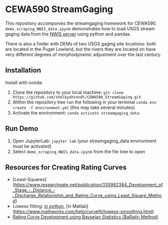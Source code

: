 # CEWA590 StreamGaging

This repository accomponies the streamgaging homework for CEWA590. `demo_scraping_NWIS_data.ipynb` demonstrates how to load USGS stream gaging data from the [NWIS server](https://waterdata.usgs.gov/nwis) using python and pandas.

There is also a folder with DEMs of two USGS gaging site locations: both are located in the Puget Lowland, but the rivers they are located on have very different degrees of morphodynamic adjustment over the last century.

## Installation

Install with conda:

1. Clone the repository to your local machine: `git clone https://github.com/shelbyahrendt/CEWA590_StreamGaging.git`
2. Within the repository tree run the following in your terminal
`conda env create -f environment.yml` (this may take several minutes)
3. Activate the environment:
`conda activate streamgaging_data`

## Run Demo

1. Open JupyterLab: `jupyter lab` (your streamgaging_data environment must be activated)
2. Select `demo_scraping_NWIS_data.ipynb` from the file tree to open

## Resources for Creating Rating Curves

- [Least-Squares] (https://www.researchgate.net/publication/335982384_Development_of_Stage_-_Distance_-_Discharge_Relationship_and_Rating_Curve_using_Least_Square_Method)
- Lowess fitting: [in python](https://mike-langen.medium.com/creating-powerfull-lowess-graphs-in-python-e0ea7a30b17a), [in Matlab] (https://www.mathworks.com/help/curvefit/lowess-smoothing.html)
- [Rating Curve Development using Bayseian Statistics (BaRatin Method)](https://riverhydraulics.inrae.fr/en/tools/measurement-software/baratin-method/)